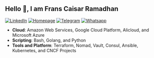 ## Hello 👋, I am Frans Caisar Ramadhan

[![LinkedIn](https://img.shields.io/static/v1?label=%20&message=LinkedIn&logo=LinkedIn&style=flat&labelColor=black)](https://www.linkedin.com/in/franzramadhan/)
[![Homepage](https://img.shields.io/static/v1?label=%20&message=Homepage&logo=Hugo&style=flat&labelColor=black)](https://franzramadhan.com)
[![Telegram](https://img.shields.io/static/v1?label=%20&message=Telegram&logo=Telegram&style=flat&labelColor=black)](https://t.me/franzramadhan)
[![Whatsapp](https://img.shields.io/static/v1?label=%20&message=Whatsapp&logo=Whatsapp&style=flat&labelColor=black)](https://wa.link/8fwdad)

- **Cloud**: Amazon Web Services, Google Cloud Platform, Alicloud, and Microsoft Azure
- **Scripting**: Bash, Golang, and Python
- **Tools and Platform**: Terraform, Nomad, Vault, Consul, Ansible, Kubernetes, and CNCF Projects
